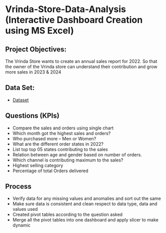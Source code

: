 # Vrinda-Store-Data-Analysis (Interactive Dashboard Creation using MS Excel)
## Project Objectives:
The Vrinda Store wants to create an annual sales report for 2022. So that the owner of the Vrinda store can understand their contribution and grow more sales in 2023 & 2024
## Data Set:
- <a href="https://github.com/Farheen-1233/Data-Analysis-Dashboard-/blob/main/Vrinda%20Store%20Data%20Analysis.xlsx"> Dataset</a>
## Questions (KPIs)
-	Compare the sales and orders using single chart
-	Which month got the highest sales and orders?
-	Who purchased more – Men or Women?
-	What are the different order states in 2022?
-	List top top 05 states contributing  to the sales
-	Relation between age and gender based on number of orders.
-	Which channel is contributing maximum to the sales?
-	Highest selling category
-	Percentage of total Orders delivered 
## Process
-	Verify data for any missing values and anomalies and sort out the same
-	Make sure data is consistent and clean respect to data type, data and values used
-	Created pivot tables according to the question asked 
-	Merge all the pivot tables into one dashboard and apply slicer to make dynamic

